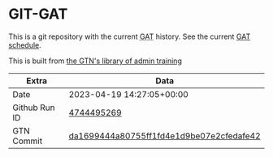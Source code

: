 # GIT-GAT

This is a git repository with the current <abbr title="Galaxy Admin Training">GAT</abbr> history. See the current [GAT schedule](https://gxy.io/gat).

This is built from [the GTN's library of admin training](https://training.galaxyproject.org/training-material/topics/admin/)

Extra | Data
--- | ---
Date | 2023-04-19 14:27:05+00:00
Github Run ID | [4744495269](https://github.com/galaxyproject/training-material/actions/runs/4744495269)
GTN Commit | [da1699444a80755ff1fd4e1d9be07e2cfedafe42](https://github.com/galaxyproject/training-material/tree/da1699444a80755ff1fd4e1d9be07e2cfedafe42)
